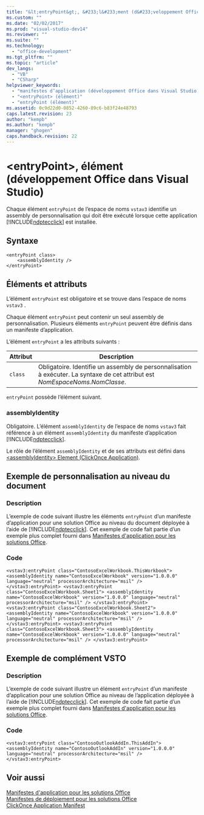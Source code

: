 ```yaml
---
title: "&lt;entryPoint&gt;, &#233;l&#233;ment (d&#233;veloppement Office dans Visual Studio) | Microsoft Docs"
ms.custom: ""
ms.date: "02/02/2017"
ms.prod: "visual-studio-dev14"
ms.reviewer: ""
ms.suite: ""
ms.technology: 
  - "office-development"
ms.tgt_pltfrm: ""
ms.topic: "article"
dev_langs: 
  - "VB"
  - "CSharp"
helpviewer_keywords: 
  - "manifestes d’application (développement Office dans Visual Studio), <entryPoint> (élément)"
  - "<entryPoint> (élément)"
  - "entryPoint (élément)"
ms.assetid: 0c9d22d0-0852-4260-89c6-b83f24e48793
caps.latest.revision: 23
author: "kempb"
ms.author: "kempb"
manager: "ghogen"
caps.handback.revision: 22
---
```

# &lt;entryPoint&gt;, &#233;l&#233;ment (d&#233;veloppement Office dans Visual Studio)
  Chaque élément `entryPoint` de l’espace de noms `vstav3`  identifie un assembly de personnalisation qui doit être exécuté lorsque cette application [!INCLUDE[ndptecclick](../vsto/includes/ndptecclick-md.md)] est installée.  
  
## Syntaxe  
  
```  
<entryPoint class>  
    <assemblyIdentity />  
</entryPoint>  
```  
  
## Éléments et attributs  
 L’élément `entryPoint` est obligatoire et se trouve dans l’espace de noms `vstav3` .  
  
 Chaque élément `entryPoint` peut contenir un seul assembly de personnalisation. Plusieurs éléments `entryPoint` peuvent être définis dans un manifeste d’application.  
  
 L’élément `entryPoint` a les attributs suivants :  
  
|Attribut|Description|  
|--------------|-----------------|  
|`class`|Obligatoire. Identifie un assembly de personnalisation à exécuter. La syntaxe de cet attribut est *NomEspaceNoms.NomClasse*.|  
  
 `entryPoint` possède l’élément suivant.  
  
### assemblyIdentity  
 Obligatoire. L’élément `assemblyIdentity` de l’espace de noms `vstav3`  fait référence à un élément `assemblyIdentity` du manifeste d’application [!INCLUDE[ndptecclick](../vsto/includes/ndptecclick-md.md)].  
  
 Le rôle de l’élément `assemblyIdentity` et de ses attributs est défini dans [&#60;assemblyIdentity&#62; Element &#40;ClickOnce Application&#41;](../Topic/%3CassemblyIdentity%3E%20Element%20(ClickOnce%20Application).md).  
  
## Exemple de personnalisation au niveau du document  
  
### Description  
 L’exemple de code suivant illustre les éléments `entryPoint` d’un manifeste d’application pour une solution Office au niveau du document déployée à l’aide de [!INCLUDE[ndptecclick](../vsto/includes/ndptecclick-md.md)]. Cet exemple de code fait partie d’un exemple plus complet fourni dans [Manifestes d'application pour les solutions Office](../vsto/application-manifests-for-office-solutions.md).  
  
### Code  
  
```  
<vstav3:entryPoint class="ContosoExcelWorkbook.ThisWorkbook"> <assemblyIdentity name="ContosoExcelWorkbook" version="1.0.0.0" language="neutral" processorArchitecture="msil" /> </vstav3:entryPoint> <vstav3:entryPoint class="ContosoExcelWorkbook.Sheet1"> <assemblyIdentity name="ContosoExcelWorkbook" version="1.0.0.0" language="neutral" processorArchitecture="msil" /> </vstav3:entryPoint> <vstav3:entryPoint class="ContosoExcelWorkbook.Sheet2"> <assemblyIdentity name="ContosoExcelWorkbook" version="1.0.0.0" language="neutral" processorArchitecture="msil" /> </vstav3:entryPoint> <vstav3:entryPoint class="ContosoExcelWorkbook.Sheet3"> <assemblyIdentity name="ContosoExcelWorkbook" version="1.0.0.0" language="neutral" processorArchitecture="msil" /> </vstav3:entryPoint>  
```  
  
## Exemple de complément VSTO  
  
### Description  
 L’exemple de code suivant illustre un élément `entryPoint` d’un manifeste d’application pour une solution Office au niveau de l’application déployée à l’aide de [!INCLUDE[ndptecclick](../vsto/includes/ndptecclick-md.md)]. Cet exemple de code fait partie d’un exemple plus complet fourni dans [Manifestes d'application pour les solutions Office](../vsto/application-manifests-for-office-solutions.md).  
  
### Code  
  
```  
<vstav3:entryPoint class="ContosoOutlookAddIn.ThisAddIn"> <assemblyIdentity name="ContosoOutlookAddIn" version="1.0.0.0" language="neutral" processorArchitecture="msil" /> </vstav3:entryPoint>  
```  
  
## Voir aussi  
 [Manifestes d'application pour les solutions Office](../vsto/application-manifests-for-office-solutions.md)   
 [Manifestes de déploiement pour les solutions Office](../vsto/deployment-manifests-for-office-solutions.md)   
 [ClickOnce Application Manifest](../deployment/clickonce-application-manifest.md)  
  
  